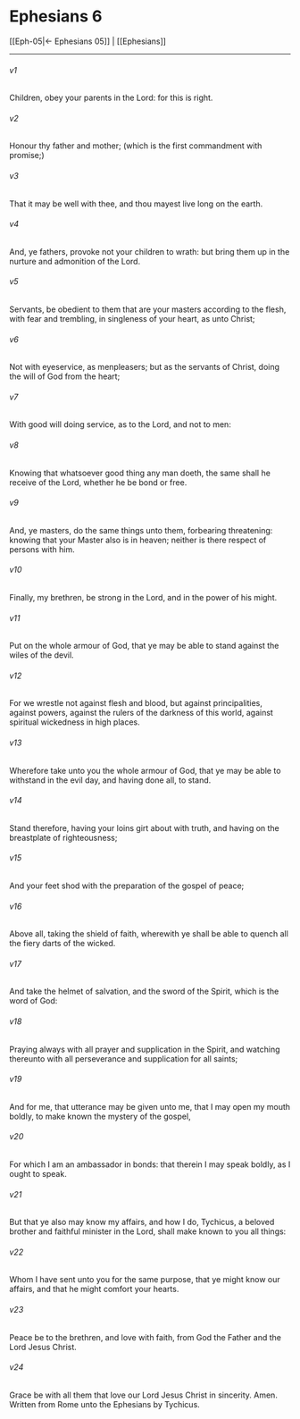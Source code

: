 # Ephesians 6

[[Eph-05|← Ephesians 05]] | [[Ephesians]]
***

###### v1
Children, obey your parents in the Lord: for this is right.
###### v2
Honour thy father and mother; (which is the first commandment with promise;)
###### v3
That it may be well with thee, and thou mayest live long on the earth.
###### v4
And, ye fathers, provoke not your children to wrath: but bring them up in the nurture and admonition of the Lord.
###### v5
Servants, be obedient to them that are your masters according to the flesh, with fear and trembling, in singleness of your heart, as unto Christ;
###### v6
Not with eyeservice, as menpleasers; but as the servants of Christ, doing the will of God from the heart;
###### v7
With good will doing service, as to the Lord, and not to men:
###### v8
Knowing that whatsoever good thing any man doeth, the same shall he receive of the Lord, whether he be bond or free.
###### v9
And, ye masters, do the same things unto them, forbearing threatening: knowing that your Master also is in heaven; neither is there respect of persons with him.
###### v10
Finally, my brethren, be strong in the Lord, and in the power of his might.
###### v11
Put on the whole armour of God, that ye may be able to stand against the wiles of the devil.
###### v12
For we wrestle not against flesh and blood, but against principalities, against powers, against the rulers of the darkness of this world, against spiritual wickedness in high places.
###### v13
Wherefore take unto you the whole armour of God, that ye may be able to withstand in the evil day, and having done all, to stand.
###### v14
Stand therefore, having your loins girt about with truth, and having on the breastplate of righteousness;
###### v15
And your feet shod with the preparation of the gospel of peace;
###### v16
Above all, taking the shield of faith, wherewith ye shall be able to quench all the fiery darts of the wicked.
###### v17
And take the helmet of salvation, and the sword of the Spirit, which is the word of God:
###### v18
Praying always with all prayer and supplication in the Spirit, and watching thereunto with all perseverance and supplication for all saints;
###### v19
And for me, that utterance may be given unto me, that I may open my mouth boldly, to make known the mystery of the gospel,
###### v20
For which I am an ambassador in bonds: that therein I may speak boldly, as I ought to speak.
###### v21
But that ye also may know my affairs, and how I do, Tychicus, a beloved brother and faithful minister in the Lord, shall make known to you all things:
###### v22
Whom I have sent unto you for the same purpose, that ye might know our affairs, and that he might comfort your hearts.
###### v23
Peace be to the brethren, and love with faith, from God the Father and the Lord Jesus Christ.
###### v24
Grace be with all them that love our Lord Jesus Christ in sincerity. Amen.  Written from Rome unto the Ephesians by Tychicus. 

